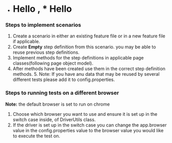 
* # Hello , * Hello

### Steps to implement scenarios

1. Create a scenario in either an existing feature
   file or in a new feature file if applicable.
2. Create **Empty** step definition from this scenario.
   you may be able to reuse previous step definitions.
3. Implement methods for the step definitions in applicable page
   classes(following page object model).
4. After methods have been created use them in the correct step
   definition methods.
    5. Note: If you have anu data that may be reused by several
       different tests please add it to config.properties.

### Steps to running tests on a different browser
**Note:** the default browser is set to run on chrome
1. Choose which browser you want to use and ensure it is set up in the
   switch case inside, of DriverUtils class.
2. If the driver is set up in the switch case you can change
   the app.browser value in the config.properties value to the browser
   value you would like to execute the test on.